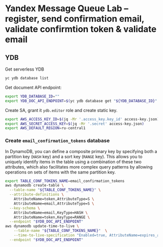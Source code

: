 # Yandex Message Queue Lab – register, send confirmation email, validate confirmtion token & validate email

## YDB

Get serverless YDB

```bash
yc ydb database list
```

Get document API endpoint:
```bash
export YDB_DATABASE_ID=""
export YDB_DOC_API_ENDPOINT=$(yc ydb database get "${YDB_DATABASE_ID}" | yq .document_api_endpoint)
```

Create SA, grant it `ydb.editor` role and create static key.

```bash
export AWS_ACCESS_KEY_ID=$(jq -Mr '.access_key.key_id' access-key.json)
export AWS_SECRET_ACCESS_KEY=$(jq -Mr '.secret' access-key.json)
export AWS_DEFAULT_REGION=ru-central1
```

### Create `email_confirmation_tokens` database

In DynamoDB, you can define a composite primary key by specifying both a partition key (`HASH` key) and a sort key (`RANGE` key). This allows you to uniquely identify items in the table using a combination of these two attributes, which also facilitates more complex query patterns by allowing operations on sets of items with the same partition key.

```bash
export TABLE_CONF_TOKENS_NAME=email_confirmation_tokens
aws dynamodb create-table \
  --table-name "${TABLE_CONF_TOKENS_NAME}" \
  --attribute-definitions \
    AttributeName=token,AttributeType=S \
    AttributeName=email,AttributeType=S \
  --key-schema \
    AttributeName=email,KeyType=HASH \
    AttributeName=token,KeyType=RANGE \
  --endpoint "$YDB_DOC_API_ENDPOINT"
aws dynamodb update-time-to-live \
    --table-name "${TABLE_CONF_TOKENS_NAME}"  \
    --time-to-live-specification "Enabled=true, AttributeName=expires_at" \
  --endpoint "$YDB_DOC_API_ENDPOINT"
```


